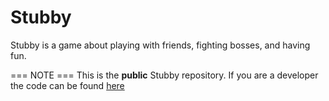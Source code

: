 # Stubby

Stubby is a game about playing with friends, fighting bosses, and having fun.

 === NOTE ===
 This is the **public** Stubby repository. If you are a developer the code can be found [here](github.com/Bubbalegoda/stubby)
